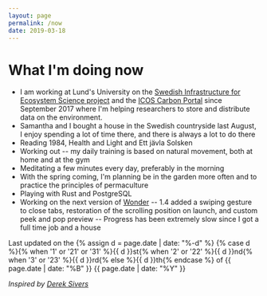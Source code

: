 ```yaml
---
layout: page
permalink: /now
date: 2019-03-18
---
```


# What I'm doing now

- I am working at Lund's University on the [Swedish Infrastructure for Ecosystem Science project](http://www.fieldsites.se/en-GB) and the [ICOS Carbon Portal](https://www.icos-cp.eu/) since September 2017 where I'm helping researchers to store and distribute data on the environment.
- Samantha and I bought a house in the Swedish countryside last August, I enjoy spending a lot of time there, and there is always a lot to do there
- Reading 1984, Health and Light and Ett jävla Solsken
- Working out -- my daily training is based on natural movement, both at home and at the gym
- Meditating a few minutes every day, preferably in the morning
- With the spring coming, I'm planning be in the garden more often and to practice the principles of permaculture
- Playing with Rust and PostgreSQL
- Working on the next version of [Wonder](https://itunes.apple.com/us/app/wonder-reader-for-wikipedia/id1050888989?mt=8&at=1010lo2M) -- 1.4 added a swiping gesture to close tabs, restoration of the scrolling position on launch, and custom peek and pop preview -- Progress has been extremely slow since I got a full time job and a house

Last updated on the {% assign d = page.date | date: "%-d" %}
{% case d %}{% when '1' or '21' or '31' %}{{ d }}st{% when '2' or '22' %}{{ d }}nd{% when '3' or '23' %}{{ d }}rd{% else %}{{ d }}th{% endcase %}
of {{ page.date | date: "%B" }}
{{ page.date | date: "%Y" }}

*Inspired by [Derek Sivers](https://sivers.org/nowff)*
